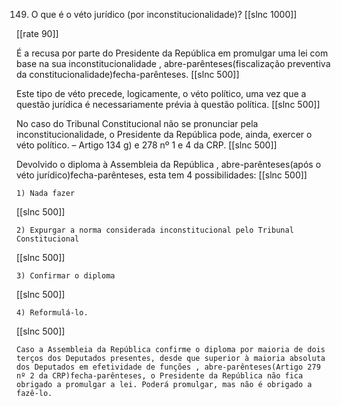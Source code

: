 149. O que é o véto jurídico (por inconstitucionalidade)?
[[slnc 1000]]

[[rate 90]]

É a recusa por parte do Presidente da República em promulgar uma lei com base na sua inconstitucionalidade , abre-parênteses(fiscalização preventiva da constitucionalidade)fecha-parênteses.
[[slnc 500]]

Este tipo de véto precede, logicamente, o véto político, uma vez que a questão jurídica é necessariamente prévia à questão política.
[[slnc 500]]

No caso do Tribunal Constitucional não se pronunciar pela inconstitucionalidade, o Presidente da República pode, ainda, exercer o véto político. – Artigo 134 g) e 278 nº 1 e 4 da CRP.
[[slnc 500]]


Devolvido o diploma à Assembleia da República , abre-parênteses(após o véto jurídico)fecha-parênteses, esta tem 4 possibilidades:
[[slnc 500]]

    1) Nada fazer
[[slnc 500]]

    2) Expurgar a norma considerada inconstitucional pelo Tribunal Constitucional
[[slnc 500]]

    3) Confirmar o diploma
[[slnc 500]]

    4) Reformulá-lo.
[[slnc 500]]

    Caso a Assembleia da República confirme o diploma por maioria de dois terços dos Deputados presentes, desde que superior à maioria absoluta dos Deputados em efetividade de funções , abre-parênteses(Artigo 279 nº 2 da CRP)fecha-parênteses, o Presidente da República não fica obrigado a promulgar a lei. Poderá promulgar, mas não é obrigado a fazê-lo.
